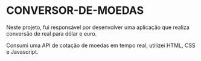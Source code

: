 # CONVERSOR-DE-MOEDAS
<p> Neste projeto, fui responsável por desenvolver uma aplicação que realiza conversão de real para dólar e euro.</p>
<p>Consumi uma API de cotação de moedas em tempo real, utilizei HTML, CSS e Javascript.</p>
